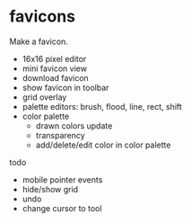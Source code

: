 # favicons

Make a favicon.

- 16x16 pixel editor
- mini favicon view
- download favicon
- show favicon in toolbar
- grid overlay
- palette editors: brush, flood, line, rect, shift
- color palette
  - drawn colors update
  - transparency
  - add/delete/edit color in color palette

todo

- mobile pointer events
- hide/show grid
- undo
- change cursor to tool
